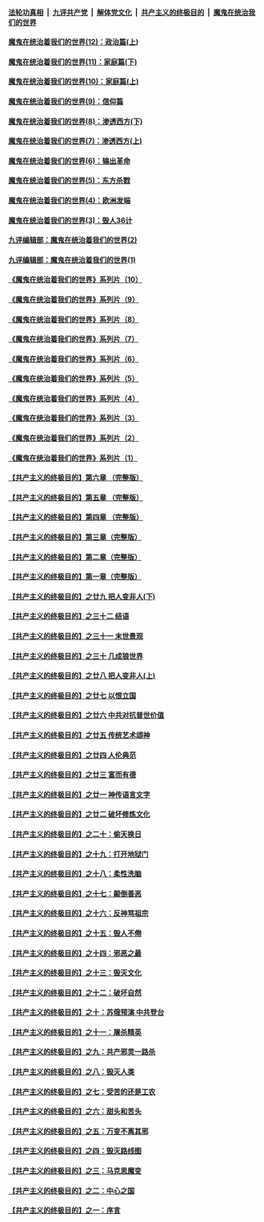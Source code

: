 ####  [法轮功真相](../../../../basic/blob/master/README.md?t=10010631) &nbsp;|&nbsp; [九评共产党](../../../../9ping.md/blob/master/README.md?t=10010631) &nbsp;|&nbsp; [解体党文化](../../../../jtdwh.md/blob/master/README.md?t=10010631)  &nbsp;|&nbsp; [共产主义的终极目的](../../../../gczydzjmd.md/blob/master/README.md?t=10010631) &nbsp;|&nbsp; [魔鬼在统治我们的世界](../../../../mgztzwmdsj.md/blob/master/README.md?t=10010631) 

#### [魔鬼在统治着我们的世界(12)：政治篇(上)](../pages/nsc422/n10444576.md?t=10010631) 

#### [魔鬼在统治着我们的世界(11)：家庭篇(下)](../pages/nsc422/n10440961.md?t=10010631) 

#### [魔鬼在统治着我们的世界(10)：家庭篇(上)](../pages/nsc422/n10435448.md?t=10010631) 

#### [魔鬼在统治着我们的世界(9)：信仰篇](../pages/nsc422/n10432159.md?t=10010631) 

#### [魔鬼在统治着我们的世界(8)：渗透西方(下)](../pages/nsc422/n10429603.md?t=10010631) 

#### [魔鬼在统治着我们的世界(7)：渗透西方(上)](../pages/nsc422/n10426013.md?t=10010631) 

#### [魔鬼在统治着我们的世界(6)：输出革命](../pages/nsc422/n10421536.md?t=10010631) 

#### [魔鬼在统治着我们的世界(5)：东方杀戮](../pages/nsc422/n10417707.md?t=10010631) 

#### [魔鬼在统治着我们的世界(4)：欧洲发端](../pages/nsc422/n10414890.md?t=10010631) 

#### [魔鬼在统治着我们的世界(3)：毁人36计](../pages/nsc422/n10411583.md?t=10010631) 

#### [九评编辑部：魔鬼在统治着我们的世界(2)](../pages/nsc422/n10410036.md?t=10010631) 

#### [九评编辑部：魔鬼在统治着我们的世界(1)](../pages/nsc422/n10406825.md?t=10010631) 

#### [《魔鬼在统治着我们的世界》系列片（10）](../pages/nsc422/n12292670.md?t=10010631) 

#### [《魔鬼在统治着我们的世界》系列片（9）](../pages/nsc422/n12290859.md?t=10010631) 

#### [《魔鬼在统治着我们的世界》系列片（8）](../pages/nsc422/n12287445.md?t=10010631) 

#### [《魔鬼在统治着我们的世界》系列片（7）](../pages/nsc422/n12283425.md?t=10010631) 

#### [《魔鬼在统治着我们的世界》系列片（6）](../pages/nsc422/n12282314.md?t=10010631) 

#### [《魔鬼在统治着我们的世界》系列片（5）](../pages/nsc422/n12281419.md?t=10010631) 

#### [《魔鬼在统治着我们的世界》系列片（4）](../pages/nsc422/n12274024.md?t=10010631) 

#### [《魔鬼在统治着我们的世界》系列片（3）](../pages/nsc422/n12271322.md?t=10010631) 

#### [《魔鬼在统治着我们的世界》系列片（2）](../pages/nsc422/n12269049.md?t=10010631) 

#### [《魔鬼在统治着我们的世界》系列片（1）](../pages/nsc422/n12267575.md?t=10010631) 

#### [【共产主义的终极目的】第六章 （完整版）](../pages/nsc422/n11428913.md?t=10010631) 

#### [【共产主义的终极目的】第五章 （完整版）](../pages/nsc422/n11428912.md?t=10010631) 

#### [【共产主义的终极目的】第四章 （完整版）](../pages/nsc422/n11428907.md?t=10010631) 

#### [【共产主义的终极目的】第三章（完整版）](../pages/nsc422/n11428848.md?t=10010631) 

#### [【共产主义的终极目的】第二章（完整版）](../pages/nsc422/n11428831.md?t=10010631) 

#### [【共产主义的终极目的】第一章（完整版）](../pages/nsc422/n11417651.md?t=10010631) 

#### [【共产主义的终极目的】之廿九 把人变非人(下)](../pages/nsc422/n11344140.md?t=10010631) 

#### [【共产主义的终极目的】之三十二 结语](../pages/nsc422/n11360535.md?t=10010631) 

#### [【共产主义的终极目的】之三十一 末世景观](../pages/nsc422/n11351129.md?t=10010631) 

#### [【共产主义的终极目的】之三十 几成狼世界](../pages/nsc422/n11348280.md?t=10010631) 

#### [【共产主义的终极目的】之廿八 把人变非人(上)](../pages/nsc422/n11340492.md?t=10010631) 

#### [【共产主义的终极目的】之廿七 以恨立国](../pages/nsc422/n11336944.md?t=10010631) 

#### [【共产主义的终极目的】之廿六 中共对抗普世价值](../pages/nsc422/n11324785.md?t=10010631) 

#### [【共产主义的终极目的】之廿五 传统艺术颂神](../pages/nsc422/n11296396.md?t=10010631) 

#### [【共产主义的终极目的】之廿四 人伦典范](../pages/nsc422/n11296397.md?t=10010631) 

#### [【共产主义的终极目的】之廿三 富而有德](../pages/nsc422/n11283598.md?t=10010631) 

#### [【共产主义的终极目的】之廿一 神传语言文字](../pages/nsc422/n11263265.md?t=10010631) 

#### [【共产主义的终极目的】之廿二 破坏修炼文化](../pages/nsc422/n11245728.md?t=10010631) 

#### [【共产主义的终极目的】之二十：偷天换日](../pages/nsc422/n11238846.md?t=10010631) 

#### [【共产主义的终极目的】之十九：打开地狱门](../pages/nsc422/n11206376.md?t=10010631) 

#### [【共产主义的终极目的】之十八：柔性洗脑](../pages/nsc422/n11199994.md?t=10010631) 

#### [【共产主义的终极目的】之十七：颠倒善恶](../pages/nsc422/n11179782.md?t=10010631) 

#### [【共产主义的终极目的】之十六：反神骂祖宗](../pages/nsc422/n11166798.md?t=10010631) 

#### [【共产主义的终极目的】之十五：毁人不倦](../pages/nsc422/n11166792.md?t=10010631) 

#### [【共产主义的终极目的】之十四：邪恶之最](../pages/nsc422/n11150249.md?t=10010631) 

#### [【共产主义的终极目的】之十三：毁灭文化](../pages/nsc422/n11135227.md?t=10010631) 

#### [【共产主义的终极目的】之十二：破坏自然](../pages/nsc422/n11135214.md?t=10010631) 

#### [【共产主义的终极目的】之十：苏俄预演 中共登台](../pages/nsc422/n11118424.md?t=10010631) 

#### [【共产主义的终极目的】之十一：屠杀精英](../pages/nsc422/n11118442.md?t=10010631) 

#### [【共产主义的终极目的】之九：共产邪灵一路杀](../pages/nsc422/n11114139.md?t=10010631) 

#### [【共产主义的终极目的】之八：毁灭人类](../pages/nsc422/n11108503.md?t=10010631) 

#### [【共产主义的终极目的】之七：受苦的还是工农](../pages/nsc422/n11101809.md?t=10010631) 

#### [【共产主义的终极目的】之六：甜头和苦头](../pages/nsc422/n11096971.md?t=10010631) 

#### [【共产主义的终极目的】之五：万变不离其邪](../pages/nsc422/n11091285.md?t=10010631) 

#### [【共产主义的终极目的】之四：毁灭路线图](../pages/nsc422/n11086284.md?t=10010631) 

#### [【共产主义的终极目的】之三：马克思魔变](../pages/nsc422/n11061941.md?t=10010631) 

#### [【共产主义的终极目的】之二：中心之国](../pages/nsc422/n11047728.md?t=10010631) 

#### [【共产主义的终极目的】之一：序言](../pages/nsc422/n11086077.md?t=10010631) 

